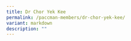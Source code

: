 ```yaml
---
title: Dr Chor Yek Kee
permalink: /paccman-members/dr-chor-yek-kee/
variant: markdown
description: ""
---
```

